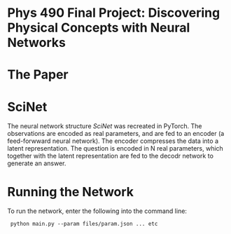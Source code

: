 # Phys 490 Final Project: Discovering Physical Concepts with Neural Networks

# The Paper


# SciNet

The neural network structure *SciNet* was recreated in PyTorch. The observations are encoded as real parameters, and are fed to an encoder (a feed-forwward neural network). The encoder compresses the data into a latent representation. The question is encoded in N real parameters, which together with the latent representation are fed to the decodr network to generate an answer. 

# Running the Network

To run the network, enter the following into the command line:

``` python main.py --param files/param.json ... etc```

